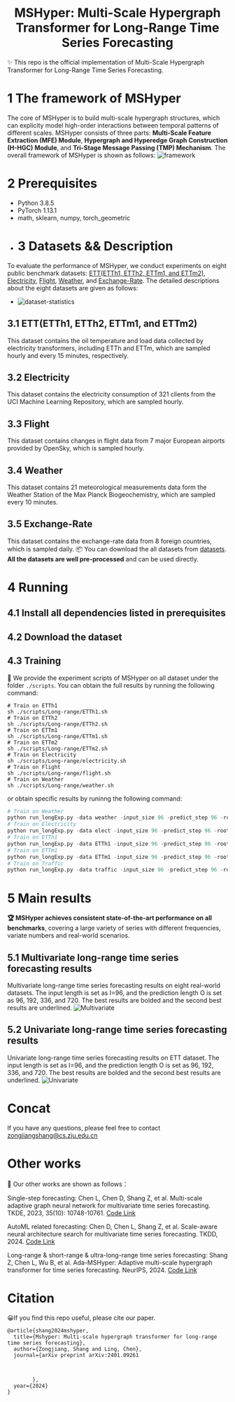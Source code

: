 # <div align="center"> MSHyper: Multi-Scale Hypergraph Transformer for Long-Range Time Series Forecasting
✨ This repo is the official implementation of Multi-Scale Hypergraph Transformer for Long-Range Time Series Forecasting.

# 1 The framework of MSHyper
The core of MSHyper is to build multi-scale hypergraph structures, which can explicity model high-order interactions between temporal patterns of different scales. MSHyper consists of three parts: **Multi-Scale Feature Extraction (MFE) Module**, **Hypergraph and Hyperedge Graph Construction (H-HGC) Module**, and **Tri-Stage Message Passing (TMP) Mechanism**. The overall framework of MSHyper is shown as follows:
![framework](https://github.com/shangzongjiang/MSHyper/blob/main/figures/Framework.png)
# 2 Prerequisites

* Python 3.8.5
* PyTorch 1.13.1
* math, sklearn, numpy, torch_geometric
* # 3 Datasets && Description

To evaluate the performance of MSHyper, we conduct experiments on eight public benchmark datasets: [ETT(ETTh1, ETTh2, ETTm1, and ETTm2)](https://github.com/MAZiqing/FEDformer), [Electricity](https://archive.ics.uci.edu/ml/datasets/ElectricityLoadDiagrams20112014), [Flight](https://drive.google.com/drive/folders/1JSZByfM0Ghat3g_D3a-puTZ2JsfebNWL), [Weather](https://www.bgc-jena.mpg.de/wetter/), and [Exchange-Rate]([http://pems.dot.ca.gov/](https://github.com/MAZiqing/FEDformer)). The detailed descriptions about the eight datasets are given as follows:
* ![dataset-statistics](https://github.com/shangzongjiang/MSHyper/blob/main/figures/dataset%20statistics.png)

## 3.1 ETT(ETTh1, ETTh2, ETTm1, and ETTm2)
This dataset contains the oil temperature and load data collected by electricity transformers, including ETTh and ETTm, which are sampled hourly and every 15 minutes, respectively.
## 3.2 Electricity
This dataset contains the electricity consumption of 321 clients from the UCI Machine Learning Repository, which are sampled hourly.
## 3.3 Flight
This dataset contains changes in flight data from 7 major European airports provided by OpenSky, which is sampled hourly.
## 3.4 Weather
This dataset contains 21 meteorological measurements data form the Weather Station of the Max Planck Biogeochemistry, which are sampled every 10 minutes.
## 3.5 Exchange-Rate
This dataset contains the exchange-rate data from 8 foreign countries, which is sampled daily.
📦 You can download the all datasets from [datasets](https://drive.google.com/u/0/uc?id=1NF7VEefXCmXuWNbnNe858WvQAkJ_7wuP&export=download). **All the datasets are well pre-processed** and can be used directly.
# 4 Running
## 4.1 Install all dependencies listed in prerequisites

## 4.2 Download the dataset

## 4.3 Training
🚀 We provide the experiment scripts of MSHyper on all dataset under the folder `./scripts`. You can obtain the full results by running the following command:
```
# Train on ETTh1
sh ./scripts/Long-range/ETTh1.sh
# Train on ETTh2
sh ./scripts/Long-range/ETTh2.sh
# Train on ETTm1
sh ./scripts/Long-range/ETTm1.sh
# Train on ETTm2
sh ./scripts/Long-range/ETTm2.sh
# Train on Electricity
sh ./scripts/Long-range/electricity.sh
# Train on Flight
sh ./scripts/Long-range/flight.sh
# Train on Weather
sh ./scripts/Long-range/weather.sh

```
or obtain specific results by runinng the following command:
```python
# Train on Weather
python run_longExp.py -data weather -input_size 96 -predict_step 96 -root_path ./data/ETT/ -data_path weather.csv -CSCM Conv_Construct
# Train on Electricity
python run_longExp.py -data elect -input_size 96 -predict_step 96 -root_path ./data/Electricity/ -data_path electricity.csv -CSCM Conv_Construct
# Train on ETTh1
python run_longExp.py -data ETTh1 -input_size 96 -predict_step 96 -root_path ./data/ETT/ -data_path ETTh1.csv -CSCM Conv_Construct
# Train on ETTm1
python run_longExp.py -data ETTm1 -input_size 96 -predict_step 96 -root_path ./data/ETT/ -data_path ETTm1.csv -CSCM Conv_Construct
# Train on Traffic
python run_longExp.py -data traffic -input_size 96 -predict_step 96 -root_path ./data/Traffic/ -data_path traffic.csv -CSCM Conv_Construct
```
# 5 Main results
**🏆 MSHyper achieves consistent state-of-the-art performance on all benchmarks**, covering a large variety of series with different frequencies, variate numbers and real-world scenarios.
## 5.1 Multivariate long-range time series forecasting results
Multivariate long-range time series forecasting results on eight real-world datasets. The input length is set as I=96, and the prediction length O is set as 96, 192, 336, and 720. The best results are bolded and the second best results are underlined.
![Multivariate](https://github.com/shangzongjiang/MSHyper/blob/main/figures/Multivariate%20Result.png) 
## 5.2 Univariate long-range time series forecasting results
Univariate long-range time series forecasting results on ETT dataset. The input length is set as I=96, and the prediction length O is set as 96, 192, 336, and 720. The best results are bolded and the second best results are underlined.
![Univariate](https://github.com/shangzongjiang/MSHyper/blob/main/figures/Univariate%20Results.png)

# Concat
If you have any questions, please feel free to contact zongjiangshang@cs.zju.edu.cn

# Other works
📝 Our other works are shown as follows：

Single-step forecasting: Chen L, Chen D, Shang Z, et al. Multi-scale adaptive graph neural network for multivariate time series forecasting. TKDE, 2023, 35(10): 10748-10761.
[Code Link](https://github.com/shangzongjiang/MAGNN)

AutoML related forecasting: Chen D, Chen L, Shang Z, et al. Scale-aware neural architecture search for multivariate time series forecasting. TKDD, 2024. [Code Link](https://github.com/shangzongjiang/SNAS4MTF)

Long-range & short-range & ultra-long-range time series forecasting: Shang Z, Chen L, Wu B, et al. Ada-MSHyper: Adaptive multi-scale hypergraph transformer for time series forecasting. NeurIPS, 2024. [Code Link](https://github.com/shangzongjiang/Ada-MSHyper)

# Citation 
😀If you find this repo useful, please cite our paper.
```
@article{shang2024mshyper,
  title={Mshyper: Multi-scale hypergraph transformer for long-range time series forecasting},
  author={Zongjiang, Shang and Ling, Chen},
  journal={arXiv preprint arXiv:2401.09261
        
        
        
        },
  year={2024}
}
```

